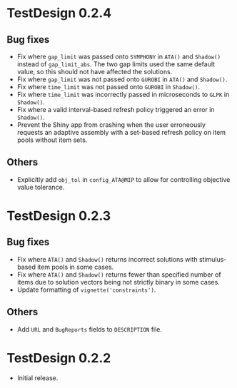 # TestDesign 0.2.4

## Bug fixes

* Fix where `gap_limit` was passed onto `SYMPHONY` in `ATA()` and `Shadow()` instead of `gap_limit_abs`. The two gap limits used the same default value, so this should not have affected the solutions.
* Fix where `gap_limit` was not passed onto `GUROBI` in `ATA()` and `Shadow()`.
* Fix where `time_limit` was not passed onto `GUROBI` in `Shadow()`.
* Fix where `time_limit` was incorrectly passed in microseconds to `GLPK` in `Shadow()`.
* Fix where a valid interval-based refresh policy triggered an error in `Shadow()`.
* Prevent the Shiny app from crashing when the user erroneously requests an adaptive assembly with a set-based refresh policy on item pools without item sets.

## Others

* Explicitly add `obj_tol` in `config_ATA@MIP` to allow for controlling objective value tolerance.

# TestDesign 0.2.3

## Bug fixes

* Fix where `ATA()` and `Shadow()` returns incorrect solutions with stimulus-based item pools in some cases.
* Fix where `ATA()` and `Shadow()` returns fewer than specified number of items due to solution vectors being not strictly binary in some cases.
* Update formatting of `vignette('constraints')`.

## Others

* Add `URL` and `BugReports` fields to `DESCRIPTION` file.

# TestDesign 0.2.2

* Initial release.
